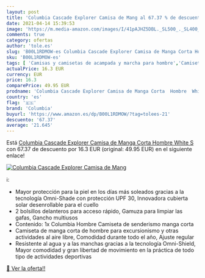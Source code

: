 ```yaml
---
layout: post
title: 'Columbia Cascade Explorer Camisa de Mang al 67.37 % de descuento'
date: 2021-04-14 15:39:53
image: 'https://m.media-amazon.com/images/I/41pAJHZ5DBL._SL500_._SL400_.jpg'
comments: true
category: ofertas
author: 'tole.es'
slug: 'B00L1RDMOW-es Columbia Cascade Explorer Camisa de Manga Corta Hombre...'
sku: 'B00L1RDMOW-es'
tags: [ 'Camisas y camisetas de acampada y marcha para hombre','Camisetas deportivas para hombre','Deportes y aire libre','Ropa','Ropa de acampada','Ropa de acampada para hombre','Ropa deportiva para hombre','Ropa para hombre','Ropa y equipamiento para ocio al aire libre','camisa','columbia', ]
actualPrice: 16.3 EUR
currency: EUR
price: 16.3
comparePrice: 49.95 EUR
prodname: 'Columbia Cascade Explorer Camisa de Manga Corta  Hombre  White  S'
country: 'es'
flag: '🇪🇸'
brand: 'Columbia'
buyurl: 'https://www.amazon.es/dp/B00L1RDMOW/?tag=tolees-21'
descuento: '67.37'
average: '21.645'
---
```


Está [Columbia Cascade Explorer Camisa de Manga Corta  Hombre  White  S](https://www.amazon.es/dp/B00L1RDMOW/?tag=tolees-21) con 67.37 de descuento por 16.3 EUR (original: 49.95 EUR) en el siguiente enlace!

[![Columbia Cascade Explorer Camisa de Mang](https://m.media-amazon.com/images/I/41pAJHZ5DBL._SL500_._SL400_.jpg)](https://www.amazon.es/dp/B00L1RDMOW/?tag=tolees-21)

ℹ️:

- Mayor protección para la piel en los días más soleados gracias a la tecnología Omni-Shade con protección UPF 30, Innovadora cubierta solar desenrollable para el cuello
- 2 bolsillos delanteros para acceso rápido, Gamuza para limpiar las gafas, Gancho multiusos
- Contenido: 1x Columbia Hombre Camiseta de senderismo manga corta
- Camiseta de manga corta de hombre para excursionismo y otras actividades al aire libre, Comodidad durante todo el año, Ajuste regular
- Resistente al agua y a las manchas gracias a la tecnología Omni-Shield, Mayor comodidad y gran libertad de movimiento en la práctica de todo tipo de actividades deportivas

[🛒 Ver la oferta!!](https://www.amazon.es/dp/B00L1RDMOW/?tag=tolees-21)
